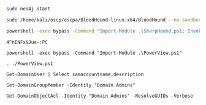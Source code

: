 ```sh
sudo neo4j start
```

```sh
sudo /home/kali/oscp/oscpa/BloodHound-linux-x64/BloodHound --no-sandbox
```

```sh
powershell -exec bypass -Command "Import-Module .\SharpHound.ps1; Invoke-BloodHound -CollectionMethod All"

```

```password
4^nENFx&Jua~:PC
```

```
powershell -exec bypass -Command "Import-Module .\PowerView.ps1"
```

```
. ./PowerView.ps1
```

```
Get-DomainUser | Select samaccountname,description
```

```
Get-DomainGroupMember -Identity "Domain Admins"
```

```
Get-DomainObjectAcl -Identity "Domain Admins" -ResolveGUIDs -Verbose
```
